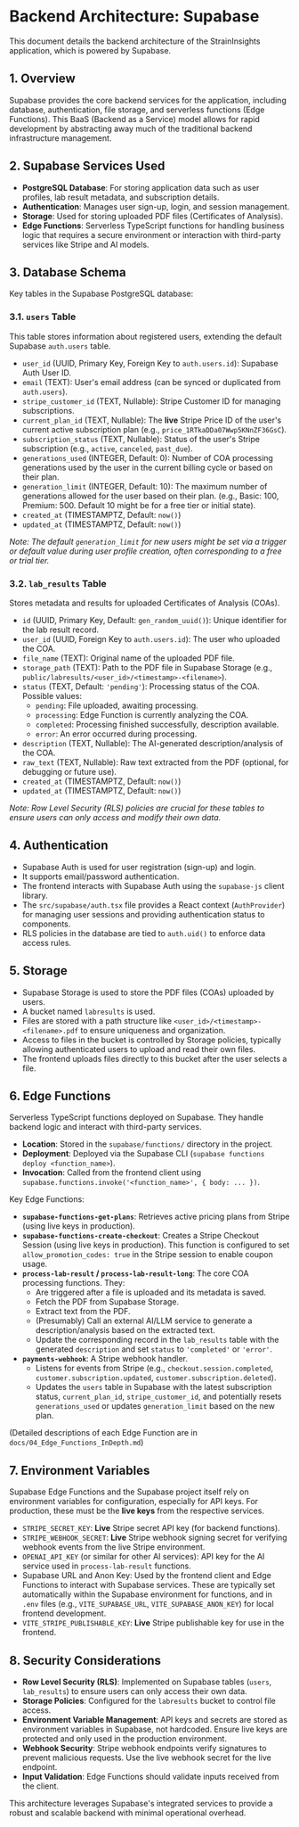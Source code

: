 # Backend Architecture: Supabase

This document details the backend architecture of the StrainInsights application, which is powered by Supabase.

## 1. Overview

Supabase provides the core backend services for the application, including database, authentication, file storage, and serverless functions (Edge Functions). This BaaS (Backend as a Service) model allows for rapid development by abstracting away much of the traditional backend infrastructure management.

## 2. Supabase Services Used

-   **PostgreSQL Database**: For storing application data such as user profiles, lab result metadata, and subscription details.
-   **Authentication**: Manages user sign-up, login, and session management.
-   **Storage**: Used for storing uploaded PDF files (Certificates of Analysis).
-   **Edge Functions**: Serverless TypeScript functions for handling business logic that requires a secure environment or interaction with third-party services like Stripe and AI models.

## 3. Database Schema

Key tables in the Supabase PostgreSQL database:

### 3.1. `users` Table

This table stores information about registered users, extending the default Supabase `auth.users` table.

-   `user_id` (UUID, Primary Key, Foreign Key to `auth.users.id`): Supabase Auth User ID.
-   `email` (TEXT): User's email address (can be synced or duplicated from `auth.users`).
-   `stripe_customer_id` (TEXT, Nullable): Stripe Customer ID for managing subscriptions.
-   `current_plan_id` (TEXT, Nullable): The **live** Stripe Price ID of the user's current active subscription plan (e.g., `price_1RTkaDDa07Wwp5KNnZF36GsC`).
-   `subscription_status` (TEXT, Nullable): Status of the user's Stripe subscription (e.g., `active`, `canceled`, `past_due`).
-   `generations_used` (INTEGER, Default: 0): Number of COA processing generations used by the user in the current billing cycle or based on their plan.
-   `generation_limit` (INTEGER, Default: 10): The maximum number of generations allowed for the user based on their plan. (e.g., Basic: 100, Premium: 500. Default 10 might be for a free tier or initial state).
-   `created_at` (TIMESTAMPTZ, Default: `now()`)
-   `updated_at` (TIMESTAMPTZ, Default: `now()`)

*Note: The default `generation_limit` for new users might be set via a trigger or default value during user profile creation, often corresponding to a free or trial tier.*

### 3.2. `lab_results` Table

Stores metadata and results for uploaded Certificates of Analysis (COAs).

-   `id` (UUID, Primary Key, Default: `gen_random_uuid()`): Unique identifier for the lab result record.
-   `user_id` (UUID, Foreign Key to `auth.users.id`): The user who uploaded the COA.
-   `file_name` (TEXT): Original name of the uploaded PDF file.
-   `storage_path` (TEXT): Path to the PDF file in Supabase Storage (e.g., `public/labresults/<user_id>/<timestamp>-<filename>`).
-   `status` (TEXT, Default: `'pending'`): Processing status of the COA. Possible values:
    -   `pending`: File uploaded, awaiting processing.
    -   `processing`: Edge Function is currently analyzing the COA.
    -   `completed`: Processing finished successfully, description available.
    -   `error`: An error occurred during processing.
-   `description` (TEXT, Nullable): The AI-generated description/analysis of the COA.
-   `raw_text` (TEXT, Nullable): Raw text extracted from the PDF (optional, for debugging or future use).
-   `created_at` (TIMESTAMPTZ, Default: `now()`)
-   `updated_at` (TIMESTAMPTZ, Default: `now()`)

*Note: Row Level Security (RLS) policies are crucial for these tables to ensure users can only access and modify their own data.*

## 4. Authentication

-   Supabase Auth is used for user registration (sign-up) and login.
-   It supports email/password authentication.
-   The frontend interacts with Supabase Auth using the `supabase-js` client library.
-   The `src/supabase/auth.tsx` file provides a React context (`AuthProvider`) for managing user sessions and providing authentication status to components.
-   RLS policies in the database are tied to `auth.uid()` to enforce data access rules.

## 5. Storage

-   Supabase Storage is used to store the PDF files (COAs) uploaded by users.
-   A bucket named `labresults` is used.
-   Files are stored with a path structure like `<user_id>/<timestamp>-<filename>.pdf` to ensure uniqueness and organization.
-   Access to files in the bucket is controlled by Storage policies, typically allowing authenticated users to upload and read their own files.
-   The frontend uploads files directly to this bucket after the user selects a file.

## 6. Edge Functions

Serverless TypeScript functions deployed on Supabase. They handle backend logic and interact with third-party services.

-   **Location**: Stored in the `supabase/functions/` directory in the project.
-   **Deployment**: Deployed via the Supabase CLI (`supabase functions deploy <function_name>`).
-   **Invocation**: Called from the frontend client using `supabase.functions.invoke('<function_name>', { body: ... })`.

Key Edge Functions:

-   **`supabase-functions-get-plans`**: Retrieves active pricing plans from Stripe (using live keys in production).
-   **`supabase-functions-create-checkout`**: Creates a Stripe Checkout Session (using live keys in production). This function is configured to set `allow_promotion_codes: true` in the Stripe session to enable coupon usage.
-   **`process-lab-result` / `process-lab-result-long`**: The core COA processing functions. They:
    -   Are triggered after a file is uploaded and its metadata is saved.
    -   Fetch the PDF from Supabase Storage.
    -   Extract text from the PDF.
    -   (Presumably) Call an external AI/LLM service to generate a description/analysis based on the extracted text.
    -   Update the corresponding record in the `lab_results` table with the generated `description` and set `status` to `'completed'` or `'error'`.
-   **`payments-webhook`**: A Stripe webhook handler.
    -   Listens for events from Stripe (e.g., `checkout.session.completed`, `customer.subscription.updated`, `customer.subscription.deleted`).
    -   Updates the `users` table in Supabase with the latest subscription status, `current_plan_id`, `stripe_customer_id`, and potentially resets `generations_used` or updates `generation_limit` based on the new plan.

(Detailed descriptions of each Edge Function are in `docs/04_Edge_Functions_InDepth.md`)

## 7. Environment Variables

Supabase Edge Functions and the Supabase project itself rely on environment variables for configuration, especially for API keys. For production, these must be the **live keys** from the respective services.

-   `STRIPE_SECRET_KEY`: **Live** Stripe secret API key (for backend functions).
-   `STRIPE_WEBHOOK_SECRET`: **Live** Stripe webhook signing secret for verifying webhook events from the live Stripe environment.
-   `OPENAI_API_KEY` (or similar for other AI services): API key for the AI service used in `process-lab-result` functions.
-   Supabase URL and Anon Key: Used by the frontend client and Edge Functions to interact with Supabase services. These are typically set automatically within the Supabase environment for functions, and in `.env` files (e.g., `VITE_SUPABASE_URL`, `VITE_SUPABASE_ANON_KEY`) for local frontend development.
-   `VITE_STRIPE_PUBLISHABLE_KEY`: **Live** Stripe publishable key for use in the frontend.

## 8. Security Considerations

-   **Row Level Security (RLS)**: Implemented on Supabase tables (`users`, `lab_results`) to ensure users can only access their own data.
-   **Storage Policies**: Configured for the `labresults` bucket to control file access.
-   **Environment Variable Management**: API keys and secrets are stored as environment variables in Supabase, not hardcoded. Ensure live keys are protected and only used in the production environment.
-   **Webhook Security**: Stripe webhook endpoints verify signatures to prevent malicious requests. Use the live webhook secret for the live endpoint.
-   **Input Validation**: Edge Functions should validate inputs received from the client.

This architecture leverages Supabase's integrated services to provide a robust and scalable backend with minimal operational overhead. 